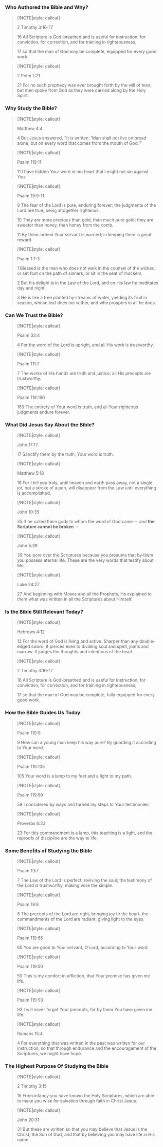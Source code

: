 ### Who Authored the Bible and Why?

> [!NOTE|style: callout]
> 
> 2 Timothy 3:16-17
> 
> 16 All Scripture is God-breathed and is useful for instruction, for conviction, for correction, and for training in righteousness,
> 
> 17 so that the man of God may be complete, equipped for every good work.

> [!NOTE|style: callout]
> 
> 2 Peter 1:21
> 
> 21 For no such prophecy was ever brought forth by the will of man, but men spoke from God as they were carried along by the Holy Spirit.

### Why Study the Bible?

> [!NOTE|style: callout]
> 
> Matthew 4:4
> 
> 4 But Jesus answered, "It is written: 'Man shall not live on bread alone, but on every word that comes from the mouth of God.'"

> [!NOTE|style: callout]
> 
> Psalm 119:11
> 
> 11 I have hidden Your word in mu heart that I might not sin against You.

> [!NOTE|style: callout]
> 
> Psalm 19:9-11
> 
> 9 The fear of the Lord is pure, enduring forever; the judgments of the Lord are true, being altogether righteous.
> 
> 10 They are more precious than gold, than much pure gold; they are sweeter than honey, than honey from the comb.
> 
> 11 By them indeed Your servant is warned; in keeping them is great reward.

> [!NOTE|style: callout]
> 
> Psalm 1:1-3
> 
> 1 Blessed is the man who does not walk in the counsel of the wicked, or set foot on the path of sinners, or sit in the seat of mockers.
> 
> 2 But his delight is in the Law of the Lord, and on His law he meditates day and night.
> 
> 3 He is like a tree planted by streams of water, yielding its fruit in season, whose leaf does not wither, and who prospers in all he does.

### Can We Trust the Bible?

> [!NOTE|style: callout]
> 
> Psalm 33:4
> 
> 4 For the word of the Lord is upright, and all His work is trustworthy.

> [!NOTE|style: callout]
> 
> Psalm 111:7
> 
> 7 The works of His hands are truth and justice; all His precepts are trustworthy.

> [!NOTE|style: callout]
> 
> Psalm 119:160
> 
> 160 The entirety of Your word is truth, and all Your righteous judgments endure forever.

### What Did Jesus Say About the Bible?

> [!NOTE|style: callout]
> 
> John 17:17
> 
> 17 Sanctify them by the truth; Your word is truth.

> [!NOTE|style: callout]
> 
> Matthew 5:18
> 
> 18 For I tell you truly, until heaven and earth pass away, not a single jot, not a stroke of a pen, will disappear from the Law until everything is accomplished.

> [!NOTE|style: callout]
> 
> John 10:35
> 
> 35 If he called them gods to whom the word of God came -- and **the Scripture cannot be broken** --

> [!NOTE|style: callout]
> 
> John 5:39
> 
> 39 You pore over the Scriptures because you presume that by them you possess eternal life.  These are the very words that testify about Me,

> [!NOTE|style: callout]
> 
> Luke 24:27
> 
> 27 And beginning with Moses and all the Prophets, He explained to them what was written in all the Scriptures about Himself.

### Is the Bible Still Relevant Today?

> [!NOTE|style: callout]
> 
> Hebrews 4:12
> 
> 12 For the word of God is living and active.  Sharper than any double-edged sword, it pierces even to dividing soul and spirit, joints and marrow.  It judges the thoughts and intentions of the heart.

> [!NOTE|style: callout]
> 
> 2 Timothy 3:16-17
> 
> 16 All Scripture is God-breathed and is useful for instruction, for conviction, for correction, and for training in righteousness,
> 
> 17 so that the man of God may be complete, fully equipped for every good work.

### How the Bible Guides Us Today

> [!NOTE|style: callout]
> 
> Psalm 119:9
> 
> 9 How can a young man keep his way pure?  By guarding it according to Your word.

> [!NOTE|style: callout]
> 
> Psalm 119:105
> 
> 105 Your word is a lamp to my feet and a light to my path.

> [!NOTE|style: callout]
> 
> Psalm 119:59
> 
> 59 I considered by ways and turned my steps to Your testimonies.

> [!NOTE|style: callout]
> 
> Proverbs 6:23
> 
> 23 For this commandment is a lamp, this teaching is a light, and the reproofs of discipline are the way to life,

### Some Benefits of Studying the Bible

> [!NOTE|style: callout]
> 
> Psalm 19:7
> 
> 7 The Law of the Lord is perfect, reviving the soul; the testimony of the Lord is trustworthy, making wise the simple.

> [!NOTE|style: callout]
> 
> Psalm 19:8
> 
> 8 The precepts of the Lord are right, bringing joy to the heart, the commandments of the Lord are radiant, giving light to the eyes.

> [!NOTE|style: callout]
> 
> Psalm 119:65
> 
> 65 You are good to Your servant, O Lord, according to Your word.

> [!NOTE|style: callout]
> 
>  Psalm 119:50
> 
> 50 This is my comfort in affliction, that Your promise has given me life.

> [!NOTE|style: callout]
> 
> Psalm 119:93
> 
> 93 I will never forget Your precepts, for by them You have given me life.

> [!NOTE|style: callout]
> 
> Romans 15:4
> 
> 4 For everything that was written in the past was written for our instruction, so that through endurance and the encouragement of the Scriptures, we might have hope.

### The Highest Purpose Of Studying the Bible

> [!NOTE|style: callout]
> 
> 2 Timothy 3:15
> 
> 15 From infancy you have known the Holy Scriptures, which are able to make you wise for salvation through faith in Christ Jesus.

> [!NOTE|style: callout]
> 
> John 20:31
> 
> 31 But these are written so that you may believe that Jesus is the Christ, the Son of God, and that by believing you may have life in His name.
